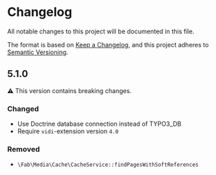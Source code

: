 # Changelog
All notable changes to this project will be documented in this file.

The format is based on [Keep a Changelog](https://keepachangelog.com/en/1.0.0/),
and this project adheres to [Semantic Versioning](https://semver.org/spec/v2.0.0.html).

## 5.1.0

⚠️ This version contains breaking changes.

### Changed
* Use Doctrine database connection instead of TYPO3_DB
* Require `vidi`-extension version `4.0`

### Removed
* `\Fab\Media\Cache\CacheService::findPagesWithSoftReferences`
